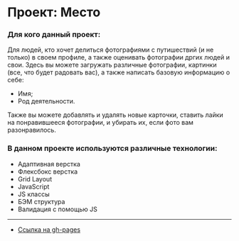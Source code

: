 # Проект: Место

### Для кого данный проект: 
Для людей, кто хочет делиться фотографиями с путишествий (и не только)
в своем профиле, а также оценивать фотографии дргих людей и свои.
Здесь вы можете загружать различные фотографии, картинки (все, что будет радовать вас),
а также написать базовую информацию о себе:
* Имя;
* Род деятельности. 

Также вы можете добавлять и удалять новые карточки, 
ставить лайки на понравившееся фотографии, и убирать их, если
фото вам разонравилось.

### В данном проекте используются различные технологии:

* Адаптивная верстка
* Флексбокс верстка
* Grid Layout
* JavaScript
* JS классы
* БЭМ структура
* Валидация с помощью JS
_____

* [Ссылка на gh-pages](https://mariamantusova.github.io/mesto/)
